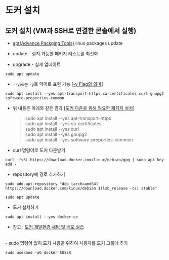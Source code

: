 # 도커 설치
## 도커 설치 (VM과 SSH로 연결한 콘솔에서 실행)

- [apt(Advance Packging Tools)](https://tttap.tistory.com/130) linux packages update

- update - 설치 가능한 패키지 리스트를 최신화
- upgrade - 실제 업데이트

`sudo apt update`

- `--yes`는 `-y`로 약어로 표현 가능 [[-y Flag의 의미](https://webisfree.com/2018-10-08/[linux]-apt-get-install-%EC%9D%B8%EC%8A%A4%ED%86%A8%EC%97%90%EC%84%9C-y-flag%EC%9D%98-%EC%9D%98%EB%AF%B8)]

`sudo apt install --yes apt-transport-https ca-certificates curl gnupg2 software-properties-common`

- 위 내용은 아래와 같은 결과 [[도커 다운을 위해 필요한 패키지 설치](https://roseline124.github.io/kuberdocker/2019/07/17/docker-study02.html)]

    >sudo apt install --yes apt-transport-https  
    >sudo apt install --yes ca-certificates  
    >sudo apt install --yes curl  
    >sudo apt install --yes gnupg2  
    >sudo apt install --yes software-properties-common  

- curl 명령어로 도커 다운받기

`curl -fsSL https://download.docker.com/linux/debian/gpg | sudo apt-key add -`

- repository에 경로 추가하기

`sudo add-apt-repository "deb [arch=amd64] https://download.docker.com/linux/debian $(lsb_release -cs) stable"`

`sudo apt update`

- 도커 설치하기

`sudo apt install --yes docker-ce`
<br>  
- 참고 : [도커 개발환경 세팅 및 배포 실습](https://roseline124.github.io/kuberdocker/2019/07/17/docker-study02.html)
<br>  
- sudo 명령어 없이 도커 사용을 위하여 사용자를 도커 그룹에 추가

`sudo usermod -aG docker $USER`
